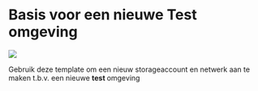 # Basis voor een nieuwe Test omgeving

<a href="https://portal.azure.com/#create/Microsoft.Template/uri/https%3A%2F%2Fraw.githubusercontent.com%2Fwillemsen-it%2FWoonFriesland%2Fmaster%2FCreate-TestEnv%2Fdeploy-testenv.json" target="_blank">
   <img src="http://azuredeploy.net/deploybutton.png"/>
</a>

Gebruik deze template om een nieuw storageaccount en netwerk aan te maken t.b.v. een nieuwe <b> test </b> omgeving
